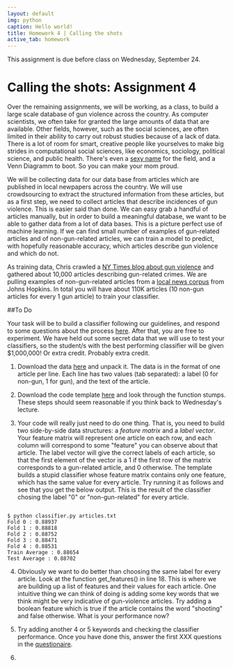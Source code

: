 ```yaml
---
layout: default
img: python
caption: Hello world!
title: Homework 4 | Calling the shots
active_tab: homework
---
```



<div class="alert alert-info">
  This assignment is due before class on Wednesday, September 24.</div>

Calling the shots<span class="text-muted">: Assignment 4</span> 
=============================================================
Over the remaining assignments, we will be working, as a class, to build a large scale database of gun violence across the country. As computer scientists, we often take for granted the large amounts of data that are available. Other fields, however, such as the social sciences, are often limited in their ability to carry out robust studies because of a lack of data. There is a lot of room for smart, creative people like yourselves to make big strides in computational social sciences, like economics, sociology, political science, and public health. There's even a [sexy name](http://en.wikipedia.org/wiki/Data_science) for the field, and a Venn Diagramm to boot. So you can make your mom proud.

We will be collecting data for our data base from articles which are published in local newpapers across the country. We will use crowdsourcing to extract the structured information from these articles, but as a first step, we need to collect articles that describe incidences of gun violence. This is easier said than done. We can easy grab a handful of articles manually, but in order to build a meaningful database, we want to be able to gather data from a lot of data bases. This is a picture perfect use of machine learning. If we can find small number of examples of gun-related articles and of non-gun-related articles, we can train a model to predict, with hopefully reasonable accuracy, which articles describe gun violence and which do not. 

As training data, Chris crawled a [NY Times blog about gun violence](http://nocera.blogs.nytimes.com/category/gun-report/) and gathered about 10,000 articles describing gun-related crimes. We are pulling examples of non-gun-related articles from a [local news corpus](ihttp://www.cs.jhu.edu/~anni/papers/alnc_lrec14.pdf) from Johns Hopkins.  In total you will have about 110K articles (10 non-gun articles for every 1 gun article) to train your classifier. 

##To Do

Your task will be to build a classifier following our guidelines, and respond to some questions about the process [here](). After that, you are free to experiment. We have held out some secret data that we will use to test your classifiers, so the student/s with the best performing classifier will be given $1,000,000! Or extra credit. Probably extra credit.

1. Download the data [here]() and unpack it. The data is in the format of one article per line. Each line has two values (tab separated): a label (0 for non-gun, 1 for gun), and the text of the article. 

2. Download the code template [here]() and look through the function stumps. These steps should seem reasonable if you think back to Wednesday's lecture.

3. Your code will really just need to do one thing. That is, you need to build two side-by-side data structures: a *feature matrix* and a *label vector*. Your feature matrix will represent one article on each row, and each column will correspond to some "feature" you can observe about that article. The label vector will give the correct labels of each article, so that the first element of the vector is a 1 if the first row of the matrix corresponds to a gun-related article, and 0 otherwise. The template builds a stupid classifier whose feature matrix contains only one feature, which has the same value for every article. Try running it as follows and see that you get the below output. This is the result of the classifier chosing the label "0" or "non-gun-related" for every article.

<pre><code>
$ python classifier.py articles.txt 
Fold 0 : 0.88937
Fold 1 : 0.88818
Fold 2 : 0.88752
Fold 3 : 0.88471
Fold 4 : 0.88531
Train Average : 0.88654
Test Average : 0.88702
</pre></code>

4. Obviously we want to do better than choosing the same label for every article. Look at the function get_features() in line 18. This is where we are building up a list of features and their values for each article. One intuitive thing we can think of doing is adding some key words that we think might be very indicative of gun-violence articles. Try adding a boolean feature which is true if the article contains the word "shooting" and false otherwise. What is your performance now?

5. Try adding another 4 or 5 keywords and checking the classifier performance. Once you have done this, answer the first XXX questions in the [questionaire](). 

6. 


